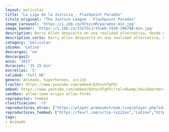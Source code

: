 ```yaml
---
layout: peliculas
title: "La Liga de la Justicia - Flashpoint Paradox"
titulo_original: "The Justice League - Flashpoint Paradox"
image_carousel: 'https://i.ibb.co/H7sycmR/paradox-min.jpg'
image_banner: 'https://i.ibb.co/31K7GcJ/thumb-1920-396798-min.jpg'
description: Barry Allen despierta en una realidad alternativa, donde descubre que ningun héroe de la Liga de la Justicia existe, a excepción de Batman, Aquaman y Wonder Woman; estos dos últimos tienen una enorme guerra, incluso los Atlantes de Aquaman inundaron Europa y las Amazonas conquistaron Inglaterra.
description_corta: Barry Allen despierta en una realidad alternativa, donde descubre que ningun héroe de la Liga de la Justicia existe, a excepción de Batman, Aquaman y Wonder Woman; estos dos últimos tienen una...
category: 'peliculas'
idioma: 'Latino'
descargas: 'no'
descargas2:
anio: '2013'
duracion: '1h 15 min'
estrellas: '5'
calidad: 'Full HD'
genero: Animado, Superheroes, acción
trailer: https://www.youtube.com/embed/Q3tochTgPVc
embed: https://www.youtube.com/embed/Q3tochTgPVc?rel=0&amp;hd=1&border=0&wmode=opaque&enablejsapi=1&modestbranding=1&controls=1&showinfo=1
sandbox: allow-same-origin allow-forms
reproductor: fembed
clasificacion: '+5'
reproductores_otros: ["https://player.premiumstream.live/player.php?id=NzU1MQ&sub=","Latino","https://movcloud.net/embed/ju-fzcOGW6XN","Latino","https://mstream.press/2gl2poqaaja2","Latino"]
reproductores_fembed: ["https://feurl.com/v/7zo-rx122ox","Latino","https://feurl.com/v/qyd2-he4p31l1pp","Latino","https://feurl.com/v/8xop65887qv","Latino"]
tags:
- Animado
---
```













